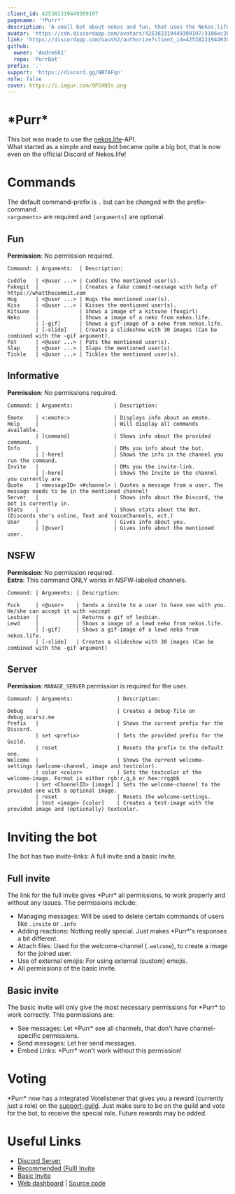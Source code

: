 ```yaml
---
client_id: 425382319449309197
pagename: '*Purr*'
description: 'A small bot about nekos and fun, that uses the Nekos.life-API'
avatar: 'https://cdn.discordapp.com/avatars/425382319449309197/3106ec2b0e281052d9eecc512c993a85.png'
link: 'https://discordapp.com/oauth2/authorize?client_id=425382319449309197&permissions=388160&scope=bot'
github:
  owner: 'Andre601'
  repo: 'PurrBot'
prefix: '.'
support: 'https://discord.gg/NB7AFqn'
nsfw: false
cover: https://i.imgur.com/9P5XN3s.png
---
```

# \*Purr*
This bot was made to use the [nekos.life](https://nekos.life)-API.  
What started as a simple and easy bot became quite a big bot, that is now even on the official Discord of Nekos.life!

# Commands
The default command-prefix is `.` but can be changed with the prefix-command.  
`<arguments>` are required and `[arguments]` are optional.

## Fun
**Permission**: No permission required.
```
Command: | Arguments:  | Description:

Cuddle   | <@user ...> | Cuddles the mentioned user(s).
Fakegit  |             | Creates a fake commit-message with help of https://whatthecommit.com
Hug      | <@user ...> | Hugs the mentioned user(s).
Kiss     | <@user ...> | Kisses the mentioned user(s).
Kitsune  |             | Shows a image of a kitsune (foxgirl)
Neko     |             | Shows a image of a neko from nekos.life.
         | [-gif]      | Shows a gif-image of a neko from nekos.life.
         | [-slide]    | Creates a slideshow with 30 images (Can be combined with the -gif argument).
Pat      | <@user ...> | Pats the mentioned user(s).
Slap     | <@user ...> | Slaps the mentioned user(s).
Tickle   | <@user ...> | Tickles the mentioned user(s).
```

## Informative
**Permission**: No permissions required.
```
Command: | Arguments:             | Description:

Emote    | <:emote:>              | Displays info about an emote.
Help     |                        | Will display all commands available.
         | [command]              | Shows info about the provided command.
Info     |                        | DMs you info about the bot.
         | [-here]                | Shows the info in the channel you run the command.
Invite   |                        | DMs you the invite-link.
         | [-here]                | Shows the Invite in the channel you currently are.
Quote    | <messageID> <#channel> | Quotes a message from a user. The message needs to be in the mentioned channel!
Server   |                        | Shows info about the Discord, the bot is currently in.
Stats    |                        | Shows stats about the Bot. (Discords she's online, Text and VoiceChannels, ect.)
User     |                        | Gives info about you.
         | [@user]                | Gives info about the mentioned user.
```

## NSFW
**Permission**: No permission required.  
**Extra**: This command ONLY works in NSFW-labeled channels.
```
Command: | Arguments: | Description:

Fuck     | <@user>    | Sends a invite to a user to have sex with you. He/she can accept it with >accept
Lesbian  |            | Returns a gif of lesbian.
Lewd     |            | Shows a image of a lewd neko from nekos.life.
         | [-gif]     | Shows a gif-image of a lewd neko from nekos.life.
         | [-slide]   | Creates a slideshow with 30 images (Can be combined with the -gif argument)
```

## Server
**Permission**: `MANAGE_SERVER` permission is required for the user.
```
Command: | Arguments:              | Description:

Debug    |                         | Creates a debug-file on debug.scarsz.me
Prefix   |                         | Shows the current prefix for the Discord.
         | set <prefix>            | Sets the provided prefix for the Guild.
         | reset                   | Resets the prefix to the default one.
Welcome  |                         | Shows the current welcome-settings (welcome-channel, image and textcolor).
         | color <color>           | Sets the textcolor of the welcome-image. Format is either rgb:r,g,b or hex:rrggbb
         | set <ChannelID> [image] | Sets the welcome-channel to the provided one with a optional image.
         | reset                   | Resets the welcome-settings.
         | test <image> [color]    | Creates a test-image with the provided image and (optionally) textcolor.
```

# Inviting the bot
The bot has two invite-links: A full invite and a basic invite.

## Full invite
The link for the full invite gives \*Purr* all permissions, to work properly and without any issues.
The permissions include:
* Managing messages: Will be used to delete certain commands of users like `.invite` or `.info`
* Adding reactions: Nothing really special. Just makes \*Purr*'s responses a bit different.
* Attach files: Used for the welcome-channel (`.welcome`), to create a image for the joined user.
* Use of external emojis: For using external (custom) emojis.
* All permissions of the basic invite.

 ## Basic invite
The basic invite will only give the most necessary permissions for \*Purr* to work correctly.
This permissions are:
* See messages: Let \*Purr* see all channels, that don't have channel-specific permissions.
* Send messages: Let her send messages.
* Embed Links: \*Purr* won't work without this permission!

# Voting
\*Purr* now has a integrated Votelistener that gives you a reward (currently just a role) on the [support-guild](https://discord.gg/NB7AFqn).
Just make sure to be on the guild and vote for the bot, to receive the special role.
Future rewards may be added.

# Useful Links
* [Discord Server](https://discord.gg/NB7AFqn)
* [Recommended (Full) Invite](https://discordapp.com/oauth2/authorize?client_id=425382319449309197&permissions=322624&scope=bot)
* [Basic Invite](https://discordapp.com/oauth2/authorize?client_id=425382319449309197&permissions=19456&scope=bot)
* [Web dashboard](https://purrbot.site) | [Source code](https://github.com/Andre601/PurrBot-Dashboard)
